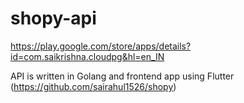 # shopy-api

https://play.google.com/store/apps/details?id=com.saikrishna.cloudpg&hl=en_IN 

API is written in Golang and frontend app using Flutter (https://github.com/sairahul1526/shopy)

